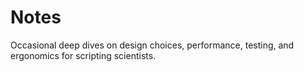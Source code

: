 # Notes

Occasional deep dives on design choices, performance, testing, and ergonomics for scripting scientists.
